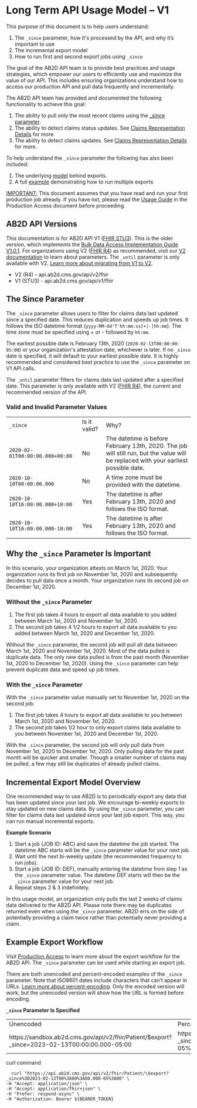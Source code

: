 

# Long Term API Usage Model – V1

This purpose of this document is to help users understand:



1. The `_since` parameter, how it's processed by the API, and why it’s important to use
2. The incremental export model
3. How to run first and second export jobs using `_since`

The goal of the AB2D API team is to provide best practices and usage strategies, which empower our users to efficiently use and maximize the value of our API.  This includes ensuring organizations understand how to access our production API and pull data frequently and incrementally.

The AB2D API team has provided and documented the following functionality to achieve this goal:

1. The ability to pull only the most recent claims using the [_since parameter](#the-since-parameter).
1. The ability to detect claims status updates. See [Claims Representation Details](./Claims%20Representation%20Details.md) for more.
1. The ability to detect claims updates. See [Claims Representation Details](./Claims%20Representation%20Details.md) for more.

To help understand the `_since` parameter the following has also been included:

1. The underlying [model](#incremental-export-model-overview) behind exports.
1. A full [example](#example-export-workflow) demonstrating how to run multiple exports

<span style="text-decoration:underline;">IMPORTANT:</span> This document assumes that you have read and run your first production job already. If you have not, please read the 
[Usage Guide](https://github.com/CMSgov/ab2d-pdp-documentation/blob/main/docs/Production%20Access.md#usage-guide) in the Production Access document before proceeding.

## AB2D API Versions
This documentation is for AB2D API V1 ([FHIR STU3](https://hl7.org/fhir/STU3/)). This is the older version, which implements the [Bulk Data Access Implementation Guide V1.0.1](https://hl7.org/fhir/uv/bulkdata/STU1.0.1/). For organizations using V2 ([FHIR R4](https://hl7.org/fhir/R4/)) as recommended, visit our [V2 documentation](./Long%20Term%20API%20Usage%20Model%20V2.md) to learn about parameters. The `_until` parameter is only available with V2.  [Learn more about migrating from V1 to V2](https://github.com/CMSgov/ab2d-pdp-documentation/raw/main/AB2D%20STU3-R4%20Migration%20Guide%20Final.xlsx). 


- V2 (R4) - api.ab2d.cms.gov/api/v2/fhir
- V1 (STU3) - api.ab2d.cms.gov/api/v1/fhir

## The Since Parameter ##

The `_since` parameter allows users to filter for claims data last updated since a specified date. This reduces duplication and speeds up job times. It follows the ISO datetime format (`yyyy-MM-dd'T'hh:mm:ss[+|-]hh:mm`). The time zone must be specified using + or - followed by `hh:mm`. 

The earliest possible date is February 13th, 2020 (`2020-02-13T00:00:00-05:00`) or your organization's attestation date, whichever is later. If no `_since` date is specified, it will default to your earliest possible date. It is highly recommended and considered best practice to use the `_since` parameter on V1 API calls. 

The `_until` parameter filters for claims data last updated after a specified date. This parameter is only available with V2 ([FHIR R4](https://hl7.org/fhir/R4/)), the current and recommended version of the API. 

### Valid and Invalid Parameter Values

<table>
  <tr>
   <td><code>_since</code>
   </td>
   <td>Is it valid?
   </td>
   <td>Why?
   </td>
  </tr>
  <tr>
   <td><code>2020-02-01T00:00:00.000+00:00</code>
   </td>
   <td>No
   </td>
   <td>The datetime is before February 13th, 2020. The job will still run, but the value will be replaced with your earliest possible date. 
   </td>
  </tr>
  <tr>
   <td><code>2020-10-10T00:00:00.000</code>
   </td>
   <td>No
   </td>
   <td>A time zone must be provided with the datetime.
   </td>
  </tr>
  <tr>
   <td><code>2020-10-10T16:00:00.000+10:00</code>
   </td>
   <td>Yes
   </td>
   <td>The datetime is after February 13th, 2020 and follows the ISO format.
   </td>
  </tr>
  <tr>
   <td><code>2020-10-10T16:00:00.000-10:00</code>
   </td>
   <td>Yes
   </td>
   <td>The datetime is after February 13th, 2020 and follows the ISO format.
   </td>
  </tr>
</table>


## Why the `_since` Parameter Is Important
In this scenario, your organization attests on March 1st, 2020. Your organization runs its first job on November 1st, 2020 and subsequently decides to pull data once a month. Your organization runs its second job on December 1st, 2020.

### Without the `_since` Parameter ###

1. The first job takes 4 hours to export all data available to you added between March 1st, 2020 and November 1st, 2020.
2. The second job takes 4 1/2 hours to export all data available to you added between March 1st, 2020 and December 1st, 2020.

Without the `_since` parameter, the second job will pull all data between March 1st, 2020 and November 1st, 2020. Most of the data pulled is duplicate data. The only 
new data pulled is from the past month (November 1st, 2020 to December 1st, 2020). Using the `_since` parameter can help prevent duplicate data and speed up job times.

### With the `_since` Parameter ###
With the `_since` parameter value manually set to November 1st, 2020 on the second job:

1. The first job takes 4 hours to export all data available to you between March 1st, 2020 and November 1st, 2020.
2. The second job takes 1/2 hour to only export claims data available to you between November 1st, 2020 and December 1st, 2020.

With the `_since` parameter, the second job will only pull data from November 1st, 2020 to December 1st, 2020. Only 
pulling data for the past month will be quicker and smaller. Though a smaller number of claims may be pulled, a few may 
still be duplicates of already pulled claims.

## Incremental Export Model Overview

One recommended way to use AB2D is to periodically export any data that has been updated since your last job. We encourage bi-weekly exports to stay updated on new claims data. By using the `_since` parameter, you can filter for claims data last updated since your last job export. This way, you can run manual incremental exports. 

**Example Scenario**
1. Start a job (JOB ID: ABC) and save the datetime the job started. The datetime ABC starts will be the `_since` parameter value for your next job.
2. Wait until the next bi-weekly update (the recommended frequency to run jobs).
3. Start a job (JOB ID: DEF), manually entering the datetime from step 1 as the `_since` parameter value. The datetime DEF starts will then be the `_since` parameter value for your next job.
4. Repeat steps 2 & 3 indefinitely.

In this usage model, an organization only pulls the last 2 weeks of claims data delivered to the AB2D API. Please note there may be duplicates returned even when using the `_since` parameter. AB2D errs on the side of potentially providing a claim twice rather than potentially never providing a claim.

## Example Export Workflow ##
Visit [Production Access](https://github.com/CMSgov/ab2d-pdp-documentation/blob/main/docs/Production%20Access.md#expected-workflow) to learn more about the export workflow for the AB2D API. The `_since` parameter can be used while starting an export job. 

There are both unencoded and percent-encoded examples of the `_since` parameter. Note that ISO8601 dates include characters that can’t appear in URLs. [Learn more about percent-encoding](https://en.wikipedia.org/wiki/Percent-encoding). Only the encoded version will work, but the unencoded version will show how the URL is formed before encoding.

**`_since` Parameter Is Specified**
<table>
  <tr>
   <td>Unencoded
   </td>
   <td>Percent-encoded
   </td>
  </tr>
  <tr>
   <td>https://sandbox.ab2d.cms.gov/api/v2/fhir/Patient/$export?_since=2023-02-13T00:00:00.000-05:00
   </td>
   <td>https://sandbox.ab2d.cms.gov/api/v2/fhir/Patient/$export?_since%3D2023-02-13T00%3A00%3A00.000-05%3A00
   </td>
  </tr>
</table>

curl command 

 ```
   curl "https://api.ab2d.cms.gov/api/v2/fhir/Patient/\$export?_since%3D2023-02-13T00%3A00%3A00.000-05%3A00" \
-H "Accept: application/json" \
-H "Accept: application/fhir+json" \
-H "Prefer: respond-async" \
-H "Authorization: Bearer ${BEARER_TOKEN}
   ```
